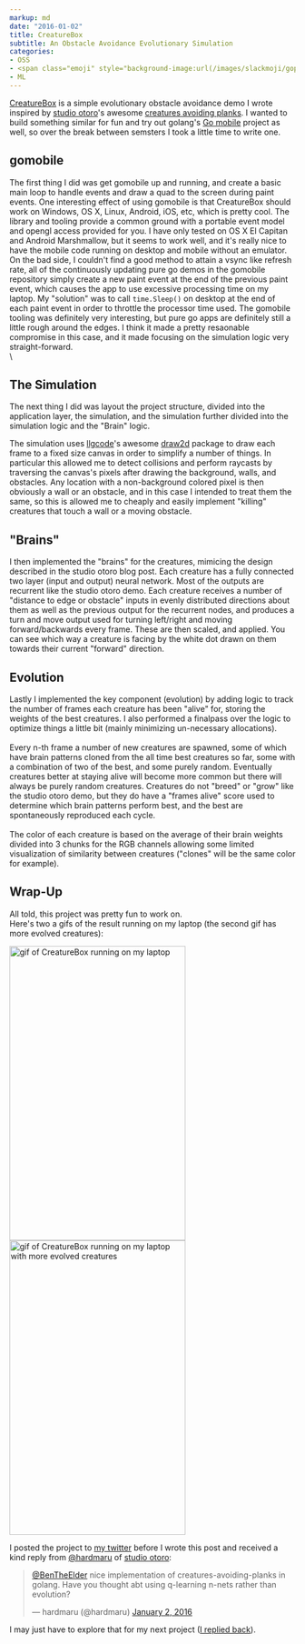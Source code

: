 ```yaml
---
markup: md
date: "2016-01-02"
title: CreatureBox
subtitle: An Obstacle Avoidance Evolutionary Simulation
categories:
- OSS
- <span class="emoji" style="background-image:url(/images/slackmoji/gopher.svg)" title=":go:"/>:go:</span>
- ML
---
```

<a href="https://github.com/BenTheElder/creaturebox">CreatureBox</a> is a simple evolutionary obstacle avoidance demo I wrote inspired by [studio otoro](http://otoro.net)'s awesome
 [creatures avoiding planks](http://blog.otoro.net/2015/05/07/creatures-avoiding-planks/).
I wanted to build something similar for fun and try out golang's [Go mobile](https://github.com/golang/mobile)
 project as well, so over the break between semsters I took a little time to write one.

## gomobile

The first thing I did was get gomobile up and running, and create a basic main loop to handle events and draw a
 quad to the screen during paint events.
One interesting effect of using gomobile is that CreatureBox should work on Windows,
 OS X, Linux, Android, iOS, etc, which is pretty cool.
 The library and tooling provide a common ground with a portable event model
 and opengl access provided for you. I have only tested on OS X El Capitan and Android Marshmallow,
 but it seems to work well, and it's really nice to have the mobile code running on desktop and mobile without an emulator.
 On the bad side, I couldn't find a good method to attain a vsync like refresh rate, all of the continuously updating
 pure go demos in the gomobile repository simply create a new paint event at the end of the previous paint event, which
 causes the app to use excessive processing time on my laptop. My "solution" was to call `time.Sleep()` on desktop at
 the end of each paint event in order to throttle the processor time used.
 The gomobile tooling was definitely very interesting, but pure go apps are definitely still a little rough around the
 edges. I think it made a pretty resaonable compromise in this case, and it made focusing on the simulation logic very
 straight-forward.
\
\


## The Simulation
The next thing I did was layout the project structure, divided into the application layer, the simulation, and the
 simulation further divided into the simulation logic and the "Brain" logic.

The simulation uses <a href="https://github.com/llgcode">llgcode</a>'s awesome [draw2d](https://github.com/llgcode/draw2d)
 package to draw each frame to a fixed size canvas in order to simplify a number of things. In particular this allowed me
 to detect collisions and perform raycasts by traversing the canvas's pixels after drawing the background, walls,
 and obstacles. Any location with a non-background colored pixel is then obviously a wall or an obstacle, and in this
 case I intended to treat them the same, so this is allowed me to cheaply and easily implement "killing" creatures that
 touch a wall or a moving obstacle.


## "Brains"
I then implemented the "brains" for the creatures, mimicing the design described in the studio otoro blog post.
Each creature has a fully connected two layer (input and output) neural network. Most of the outputs are recurrent like
 the studio otoro demo. Each creature receives a number of "distance to edge or obstacle" inputs in
 evenly distributed directions about them as well as the previous output for the recurrent nodes, and produces a turn
 and move output used for turning left/right and moving forward/backwards every frame. These are then scaled, and applied.
 You can see which way a creature is facing by the white dot drawn on them towards their current "forward" direction.

## Evolution
Lastly I implemented the key component (evolution) by adding logic to track the number of frames each creature has been
 "alive" for, storing the weights of the best creatures. I also performed a finalpass over the logic to optimize things
 a little bit (mainly minimizing un-necessary allocations).\
\
Every n-th frame a number of new creatures are spawned, some of which have brain patterns cloned from the all time best
 creatures so far, some with a combination of two of the best, and some purely random. Eventually creatures better at
 staying alive will become more common but there will always be purely random creatures. Creatures do not "breed" or
 "grow" like the studio otoro demo, but they do have a "frames alive" score used to determine which brain patterns
 perform best, and the best are spontaneously reproduced each cycle.\
\
The color of each creature is based on the average of their brain weights divided into 3 chunks for the RGB channels allowing some limited visualization of similarity between creatures ("clones" will be the same color for example).

## Wrap-Up
All told, this project was pretty fun to work on.\
Here's two a gifs of the result running on my laptop (the second gif has more evolved creatures):

<div class="flex-container vertical-center"><img class="flex-2-col no-grow" src="/images/creaturebox_demo_lossy.gif" width="310" height="518" alt="gif of CreatureBox running on my laptop"></img><img class="flex-2-col no-grow" src="/images/creaturebox_demo_2_lossy.gif" width="310" height="518" alt="gif of CreatureBox running on my laptop with more evolved creatures"></img></div>

I posted the project to [my twitter](https://twitter.com/BenTheElder) before I wrote this post and received a kind
 reply from <a href="https://twitter.com/hardmaru">@hardmaru</a> of [studio otoro](http://otoro.net):

<blockquote class="twitter-tweet tw-align-center" lang="en"><p lang="en" dir="ltr"><a href="https://twitter.com/BenTheElder">@BenTheElder</a> nice implementation of creatures-avoiding-planks in golang. Have you thought abt using q-learning n-nets rather than evolution?</p>&mdash; hardmaru (@hardmaru) <a href="https://twitter.com/hardmaru/status/683177164447981568">January 2, 2016</a></blockquote>

I may just have to explore that for my next project ([I replied back](https://twitter.com/BenTheElder/status/683178992606810112)).



<div style="clear: both;"></div>

